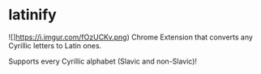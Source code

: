 # latinify
![]https://i.imgur.com/fOzUCKv.png)
Chrome Extension that converts any Cyrillic letters to Latin ones.

Supports every Cyrillic alphabet (Slavic and non-Slavic)!

